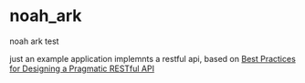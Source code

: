 noah_ark
========

noah ark test

just an example application implemnts a restful api, based on [Best Practices for Designing a Pragmatic RESTful API](http://www.vinaysahni.com/best-practices-for-a-pragmatic-restful-api) 
